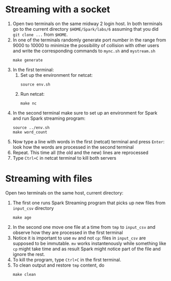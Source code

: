 # Streaming with a socket
1. Open two terminals on the same midway 2 login host. In both terminals go to the current directory 
   `$HOME/Spark/labs/6` assuming that you did `git clone ...` from `$HOME`.
1. In one of the terminals randomly generate port number in the range from 9000 to 10000 to minimize the possibility of
   collision with other users and write the corresponding commands
   to `mync.sh` and `mystream.sh`
   ```
   make generate
   ```
2. In the first terminal:
   1. Set up the environment for netcat:
      ```
      source env.sh
      ```
   2. Run netcat:
      ```
      make nc
      ```
3. In the second terminal make sure to set up an environment for Spark and run Spark streaming program:
   ```
   source ../env.sh
   make word_count
   ```
4. Now type a line with words in the first (netcat) terminal and press `Enter`: look how the words are processed in the second terminal
5. Repeat. This time all (the old and the new) lines are reprocessed
6. Type `Ctrl+C` in netcat terminal to kill both servers

# Streaming with files

Open two terminals on the same host, current directory:
1. The first one runs Spark Streaming program that picks up new files from `input_csv` directory
   ```
   make age
   ```
2. In the second one move one file at a time from `tmp` to `input_csv` and observe 
   how they are processed in the first terminal
3. Notice it is important to use `mv` and not `cp`: files in `input_csv` are supposed to be immutable. `mv` works instantenously while
   something like `cp` might take time and as result Spark might notice part of the file and ignore the rest.
4. To kill the program, type `Ctrl+C` in the first terminal.
5. To clean output and restore `tmp` content, do
   ```
   make clean
   ```


